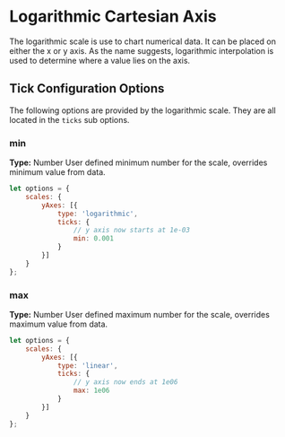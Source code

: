 # Logarithmic Cartesian Axis

The logarithmic scale is use to chart numerical data. It can be placed on either the x or y axis. As the name suggests, logarithmic interpolation is used to determine where a value lies on the axis.

## Tick Configuration Options

The following options are provided by the logarithmic scale. They are all located in the `ticks` sub options.

### min
**Type:** Number
User defined minimum number for the scale, overrides minimum value from data.

```javascript
let options = {
    scales: {
        yAxes: [{
            type: 'logarithmic',
            ticks: {
                // y axis now starts at 1e-03
                min: 0.001 
            }
        }]
    }
};
```

### max
**Type:** Number
User defined maximum number for the scale, overrides maximum value from data.

```javascript
let options = {
    scales: {
        yAxes: [{
            type: 'linear',
            ticks: {
                // y axis now ends at 1e06
                max: 1e06
            }
        }]
    }
};
```